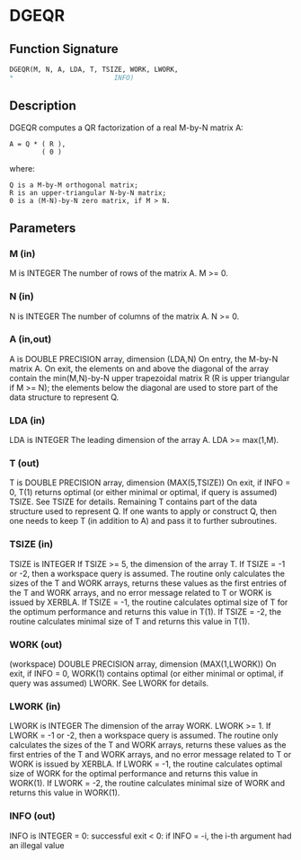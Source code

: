 # DGEQR

## Function Signature

```fortran
DGEQR(M, N, A, LDA, T, TSIZE, WORK, LWORK,
*                         INFO)
```

## Description


 DGEQR computes a QR factorization of a real M-by-N matrix A:

    A = Q * ( R ),
            ( 0 )

 where:

    Q is a M-by-M orthogonal matrix;
    R is an upper-triangular N-by-N matrix;
    0 is a (M-N)-by-N zero matrix, if M > N.


## Parameters

### M (in)

M is INTEGER The number of rows of the matrix A. M >= 0.

### N (in)

N is INTEGER The number of columns of the matrix A. N >= 0.

### A (in,out)

A is DOUBLE PRECISION array, dimension (LDA,N) On entry, the M-by-N matrix A. On exit, the elements on and above the diagonal of the array contain the min(M,N)-by-N upper trapezoidal matrix R (R is upper triangular if M >= N); the elements below the diagonal are used to store part of the data structure to represent Q.

### LDA (in)

LDA is INTEGER The leading dimension of the array A. LDA >= max(1,M).

### T (out)

T is DOUBLE PRECISION array, dimension (MAX(5,TSIZE)) On exit, if INFO = 0, T(1) returns optimal (or either minimal or optimal, if query is assumed) TSIZE. See TSIZE for details. Remaining T contains part of the data structure used to represent Q. If one wants to apply or construct Q, then one needs to keep T (in addition to A) and pass it to further subroutines.

### TSIZE (in)

TSIZE is INTEGER If TSIZE >= 5, the dimension of the array T. If TSIZE = -1 or -2, then a workspace query is assumed. The routine only calculates the sizes of the T and WORK arrays, returns these values as the first entries of the T and WORK arrays, and no error message related to T or WORK is issued by XERBLA. If TSIZE = -1, the routine calculates optimal size of T for the optimum performance and returns this value in T(1). If TSIZE = -2, the routine calculates minimal size of T and returns this value in T(1).

### WORK (out)

(workspace) DOUBLE PRECISION array, dimension (MAX(1,LWORK)) On exit, if INFO = 0, WORK(1) contains optimal (or either minimal or optimal, if query was assumed) LWORK. See LWORK for details.

### LWORK (in)

LWORK is INTEGER The dimension of the array WORK. LWORK >= 1. If LWORK = -1 or -2, then a workspace query is assumed. The routine only calculates the sizes of the T and WORK arrays, returns these values as the first entries of the T and WORK arrays, and no error message related to T or WORK is issued by XERBLA. If LWORK = -1, the routine calculates optimal size of WORK for the optimal performance and returns this value in WORK(1). If LWORK = -2, the routine calculates minimal size of WORK and returns this value in WORK(1).

### INFO (out)

INFO is INTEGER = 0: successful exit < 0: if INFO = -i, the i-th argument had an illegal value

